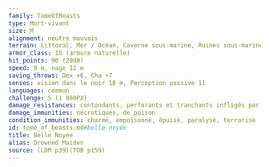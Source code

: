 ```yaml
---
family: TomeOfBeasts
type: Mort-vivant
size: M
alignment: neutre mauvais
terrain: Littoral, Mer / Océan, Caverne sous-marine, Ruines sous-marines
armor_class: 15 (armure naturelle)
hit_points: 90 (20d8)
speed: 9 m, nage 12 m
saving_throws: Dex +6, Cha +7
senses: vision dans le noir 18 m, Perception passive 11
languages: commun
challenge: 5 (1 800PX)
damage_resistances: contondants, perforants et tranchants infligés par des armes non magiques qui ne sont pas en argent
damage_immunities: nécrotiques, de poison
condition_immunities: charmé, empoisonné, épuisé, paralysé, terrorisé
id: tome_of_beasts.md#belle-noyée
title: Belle Noyée
alias: Drowned Maiden
source: (LDM p39)(TOB p159)
---
```


